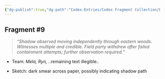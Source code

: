 ```yaml
---
{"dg-publish":true,"dg-path":"Codex-Entries/Codex Fragment Collection/Fragment 9.md","permalink":"/codex-entries/codex-fragment-collection/fragment-9/","tags":["codex","fragment"],"dgShowFileTree":true}
---
```


## **Fragment #9**

> _“Shadow observed moving independently through eastern woods. Witnesses multiple and credible. Field party withdrew after failed containment attempts; further observation required.”_

- Team: _Mela, Ryn,_ ..remaining text illegible..
    
- Sketch: dark smear across paper, possibly indicating shadow path